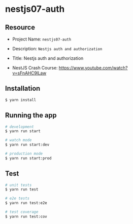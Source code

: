 # nestjs07-auth

## Resource

- Project Name: `nestjs07-auth`
- Description: `Nestjs auth and authorization`
- Title: Nestjs auth and authorization

- NestJS Crash Course: https://www.youtube.com/watch?v=sFnAHC9lLaw

## Installation

```bash
$ yarn install
```

## Running the app

```bash
# development
$ yarn run start

# watch mode
$ yarn run start:dev

# production mode
$ yarn run start:prod
```

## Test

```bash
# unit tests
$ yarn run test

# e2e tests
$ yarn run test:e2e

# test coverage
$ yarn run test:cov
```